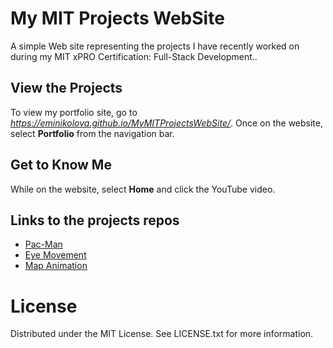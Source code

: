# My MIT Projects WebSite
A simple Web site representing the projects I have recently worked on during my MIT xPRO Certification: Full-Stack Development.. 
## View the Projects
To view my portfolio site, go to _https://eminikolova.github.io/MyMITProjectsWebSite/_. Once on the website, select **Portfolio** from the navigation bar. 
## Get to Know Me
While on the website, select **Home** and click the YouTube video.
## Links to the projects repos
* [Pac-Man](https://eminikolova.github.io/PacMan-Factory/)
* [Eye Movement](https://eminikolova.github.io/EyeMovement/)
* [Map Animation](https://eminikolova.github.io/MapAnimation/)
# License
Distributed under the MIT License. See LICENSE.txt for more information.

